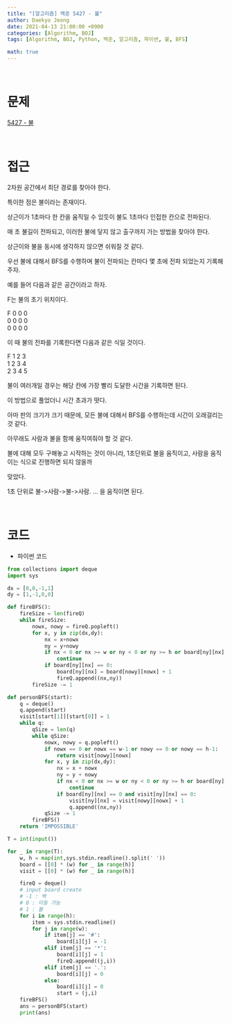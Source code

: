 ```yaml
---
title: "[알고리즘] 백준 5427 - 불"
author: Daekyo Jeong
date: 2021-04-13 21:00:00 +0900
categories: [Algorithm, BOJ]
tags: [Algorithm, BOJ, Python, 백준, 알고리즘, 파이썬, 불, BFS]

math: true
---
```



<br/>

# **문제**

[5427 - 불](https://www.acmicpc.net/problem/5427)

<br/>

# **접근**

2차원 공간에서 최단 경로를 찾아야 한다.  

특이한 점은 불이라는 존재이다.  

상근이가 1초마다 한 칸을 움직일 수 있듯이 불도 1초마다 인접한 칸으로 전파된다.  

매 초 불길이 전파되고, 이러한 불에 닿지 않고 출구까지 가는 방법을 찾아야 한다.  

상근이와 불을 동시에 생각하지 않으면 쉬워질 것 같다.  

우선 불에 대해서 BFS를 수행하며 불이 전파되는 칸마다 몇 초에 전파 되었는지 기록해주자.  

예를 들어 다음과 같은 공간이라고 하자.  

F는 불의 초기 위치이다.    

F 0 0 0  
0 0 0 0  
0 0 0 0  

이 때 불의 전파를 기록한다면 다음과 같은 식일 것이다.  

F 1 2 3  
1 2 3 4  
2 3 4 5  

불이 여러개일 경우는 해당 칸에 가장 빨리 도달한 시간을 기록하면 된다.  

이 방법으로 풀었더니 시간 초과가 떳다.  

아마 판의 크기가 크기 때문에, 모든 불에 대해서 BFS를 수행하는데 시간이 오래걸리는 것 같다.  

아무래도 사람과 불을 함께 움직여줘야 할 것 같다.  

불에 대해 모두 구해놓고 시작하는 것이 아니라, 1초단위로 불을 움직이고, 사람을 움직이는 식으로 진행하면 되지 않을까  

맞았다.  

1초 단위로 불->사람->불->사람. ... 을 움직이면 된다.  

<br/>

# **코드**

- 파이썬 코드   

```py
from collections import deque
import sys

dx = [0,0,-1,1]
dy = [1,-1,0,0]

def fireBFS():
    fireSize = len(fireQ)
    while fireSize:
        nowx, nowy = fireQ.popleft()
        for x, y in zip(dx,dy):
            nx = x+nowx
            ny = y+nowy
            if nx < 0 or nx >= w or ny < 0 or ny >= h or board[ny][nx] == -1:
                continue
            if board[ny][nx] == 0:
                board[ny][nx] = board[nowy][nowx] + 1
                fireQ.append((nx,ny))
        fireSize -= 1

def personBFS(start):
    q = deque()
    q.append(start)
    visit[start[1]][start[0]] = 1
    while q:
        qSize = len(q)
        while qSize:
            nowx, nowy = q.popleft()
            if nowx == 0 or nowx == w-1 or nowy == 0 or nowy == h-1:
                return visit[nowy][nowx]
            for x, y in zip(dx,dy):
                nx = x + nowx
                ny = y + nowy
                if nx < 0 or nx >= w or ny < 0 or ny >= h or board[ny][nx] == -1:
                    continue
                if board[ny][nx] == 0 and visit[ny][nx] == 0:
                    visit[ny][nx] = visit[nowy][nowx] + 1
                    q.append((nx,ny))
            qSize -= 1
        fireBFS()
    return 'IMPOSSIBLE'

T = int(input())

for _ in range(T):
    w, h = map(int,sys.stdin.readline().split(' '))
    board = [[0] * (w) for _ in range(h)]
    visit = [[0] * (w) for _ in range(h)]

    fireQ = deque()
    # input board create
    # -1 : 벽
    # 0 : 이동 가능
    # 1 : 불
    for i in range(h):
        item = sys.stdin.readline()
        for j in range(w):
            if item[j] == '#':
                board[i][j] = -1
            elif item[j] == '*':
                board[i][j] = 1
                fireQ.append((j,i))
            elif item[j] == '.':
                board[i][j] = 0
            else:
                board[i][j] = 0
                start = (j,i)
    fireBFS()
    ans = personBFS(start)
    print(ans)     

```

<br/>
